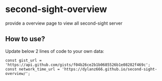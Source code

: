 # second-sight-overview
provide a overview page to view all second-sight server

## How to use?
Update below 2 lines of code to your own data:

```
const gist_url = 'https://api.github.com/gists/f04b26ce2b1b0685526b1e08282f469c';
const network_time_url = 'https://dylanz666.github.io/second-sight-overview/';
```